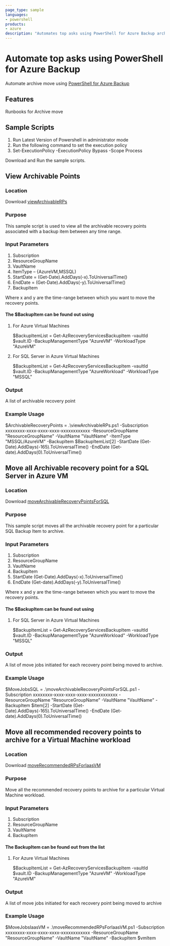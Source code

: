 ```yaml
---
page_type: sample
languages:
- powershell
products:
- azure
description: "Automates top asks using PowerShell for Azure Backup archive feature"
---
```


# Automate top asks using PowerShell for Azure Backup

Automate archive move using [PowerShell for Azure Backup](https://docs.microsoft.com/en-us/azure/backup/archive-tier-support)

## Features
Runbooks for Archive move

## Sample Scripts 

1. Run Latest Version of Powershell in administrator mode 
2. Run the following command to set the execution policy 
3. Set-ExecutionPolicy -ExecutionPolicy Bypass -Scope Process 

Download and Run the sample scripts. 
 
## View Archivable Points 

### Location

Download [viewArchivableRPs](https://github.com/hiaga/Az.RecoveryServices/tree/master/ArchiveFeatureSupport)

### Purpose 

This sample script is used to view all the archivable recovery points associated with a backup item between any time range. 

### Input Parameters  

1. Subscription 
2. ResourceGroupName 
3. VaultName 
4. ItemType – {AzureVM,MSSQL) 
5. StartDate = (Get-Date).AddDays(-x).ToUniversalTime()  
6. EndDate = (Get-Date).AddDays(-y).ToUniversalTime() 
7. BackupItem  

Where x and y are the time-range between which you want to move the recovery points. 

#### The $BackupItem can be found out using 
1. For Azure Virtual Machines 

    $BackupItemList = Get-AzRecoveryServicesBackupItem -vaultId $vault.ID -BackupManagementType "AzureVM" -WorkloadType "AzureVM" 

2. For SQL Server in Azure Virtual Machines 

    $BackupItemList = Get-AzRecoveryServicesBackupItem -vaultId $vault.ID -BackupManagementType "AzureWorkload" -WorkloadType "MSSQL" 

### Output 

A list of archivable recovery point 
 

### Example Usage 

$ArchivableRecoveryPoints = .\viewArchivableRPs.ps1 -Subscription xxxxxxxx-xxxx-xxxx-xxxx-xxxxxxxxxxxx -ResourceGroupName "ResourceGroupName" -VaultName "VaultName" -ItemType "MSSQL/AzureVM" -BackupItem $BackupItemList[2] -StartDate (Get-Date).AddDays(-165).ToUniversalTime() -EndDate (Get-date).AddDays(0).ToUniversalTime() 

 

## Move all Archivable recovery point for a SQL Server in Azure VM 

### Location 
Download [moveArchivableRecoveryPointsForSQL](https://github.com/hiaga/Az.RecoveryServices/tree/master/ArchiveFeatureSupport)

### Purpose

This sample script moves all the archivable recovery point for a particular SQL Backup Item to archive. 
 

### Input Parameters 

1. Subscription 
2. ResourceGroupName 
3. VaultName 
4. BackupItem
5. StartDate (Get-Date).AddDays(-x).ToUniversalTime() 
6. EndDate (Get-date).AddDays(-y).ToUniversalTime() 

Where x and y are the time-range between which you want to move the recovery points. 

#### The $BackupItem can be found out using 

1. For SQL Server in Azure Virtual Machines 

    $BackupItemList = Get-AzRecoveryServicesBackupItem -vaultId $vault.ID -BackupManagementType "AzureWorkload" -WorkloadType "MSSQL" 

 
### Output 

A list of move jobs initiated for each recovery point being moved to archive. 
 

### Example Usage 

$MoveJobsSQL = .\moveArchivableRecoveryPointsForSQL.ps1 -Subscription xxxxxxxx-xxxx-xxxx-xxxx-xxxxxxxxxxxx -ResourceGroupName "ResourceGroupName" -VaultName "VaultName" -BackupItem $item[2] -StartDate (Get-Date).AddDays(-165).ToUniversalTime() -EndDate (Get-date).AddDays(0).ToUniversalTime() 

 

## Move all recommended recovery points to archive for a Virtual Machine workload 

### Location 

Download [moveRecommendedRPsForIaasVM](https://github.com/hiaga/Az.RecoveryServices/tree/master/ArchiveFeatureSupport)


### Purpose

Move all the recommended recovery points to archive for a particular Virtual Machine workload. 

### Input Parameters 

1. Subscription 
2. ResourceGroupName 
3. VaultName 
4. BackupItem

 
#### The BackupItem can be found out from the list 

1. For Azure Virtual Machines 

    $BackupItemList = Get-AzRecoveryServicesBackupItem -vaultId $vault.ID -BackupManagementType "AzureVM" -WorkloadType "AzureVM" 

### Output 

A list of move jobs initiated for each recovery point being moved to archive 

### Example Usage 

$MoveJobsIaasVM = .\moveRecommendedRPsForIaasVM.ps1 -Subscription xxxxxxxx-xxxx-xxxx-xxxx-xxxxxxxxxxxx -ResourceGroupName "ResourceGroupName" -VaultName "VaultName" -BackupItem $vmItem 
